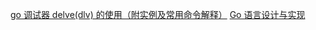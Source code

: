 [go 调试器 delve(dlv) 的使用（附实例及常用命令解释）](https://blog.csdn.net/DisMisPres/article/details/128866995) 
[Go 语言设计与实现](https://draven.co/golang/docs/part4-advanced/ch09-stdlib/golang-net-http/)
